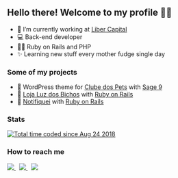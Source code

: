 ## Hello there! Welcome to my profile 👋😁
- 🚀 I’m currently working at [Liber Capital](http://libercapital.com.br/)
- 💻 Back-end developer
- 👨‍💻 Ruby on Rails and PHP
- ✨ Learning new stuff every mother fudge single day

### Some of my projects

- 🐶 WordPress theme for [Clube dos Pets](https://clubedospets.com.br/) with [Sage 9](https://roots.io/sage/)
- 🏪 [Loja Luz dos Bichos](https://luzdosbichos.com.br/) with [Ruby on Rails](https://rubyonrails.org/)
- 📣 [Notifiquei](https://app.notifiquei.com/) with [Ruby on Rails](https://rubyonrails.org/)

### Stats

<p align="left">
    <a href="https://wakatime.com/@fe437549-85c1-4381-bec8-5e86dfcdac04"><img src="https://wakatime.com/badge/user/fe437549-85c1-4381-bec8-5e86dfcdac04.svg" alt="Total time coded since Aug 24 2018" /></a>
</p>

### How to reach me

<p align="left">
    <a href="https://www.twitter.com/junnykx" alt="Twitter">
        <img src="https://img.shields.io/badge/Twitter-%231DA1F2?style=flat-square&logo=twitter&logoColor=white"/>
    </a>
    &nbsp;
    <a href="https://www.linkedin.com/in/joseantonnio" alt="Linkedin">
        <img src="https://img.shields.io/badge/LinkedIn-%230e76a8?style=flat-square&logo=linkedin&logoColor=white" />
    </a>
    &nbsp;
    <a href="#" alt="Discord">
        <img src="https://img.shields.io/badge/Zé%234581-%237289DA?style=flat-square&logo=discord&logoColor=white" />
    </a>
</p>
